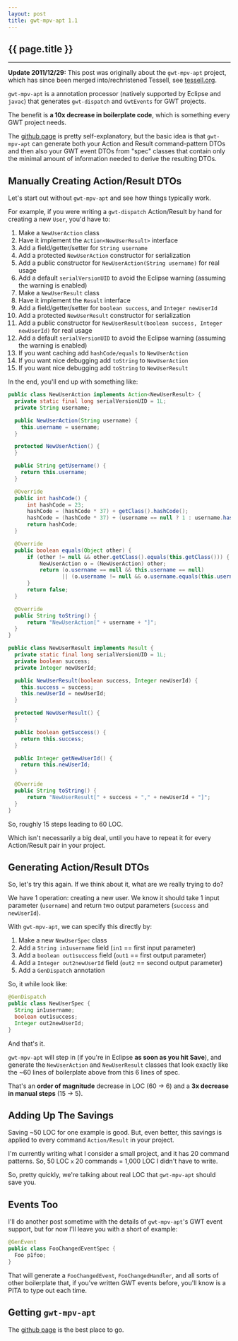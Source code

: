 ```yaml
---
layout: post
title: gwt-mpv-apt 1.1
---
```


<h2>{{ page.title }}</h2>

---

**Update 2011/12/29:** This post was originally about the `gwt-mpv-apt` project, which has since been merged into/rechristened Tessell, see [tessell.org](http://www.tessell.org).

`gwt-mpv-apt` is a annotation processor (natively supported by Eclipse and `javac`) that generates `gwt-dispatch` and `GwtEvents` for GWT projects.

The benefit is **a 10x decrease in boilerplate code**, which is something every GWT project needs.

The [github page](http://github.com/stephenh/gwt-mpv-apt) is pretty self-explanatory, but the basic idea is that `gwt-mpv-apt` can generate both your Action and Result command-pattern DTOs and then also your GWT event DTOs from "spec" classes that contain only the minimal amount of information needed to derive the resulting DTOs.

Manually Creating Action/Result DTOs
------------------------------------

Let's start out without `gwt-mpv-apt` and see how things typically work.

For example, if you were writing a `gwt-dispatch` Action/Result by hand for creating a new `User`, you'd have to:

1. Make a `NewUserAction` class
1. Have it implement the `Action<NewUserResult>` interface
1. Add a field/getter/setter for `String username`
1. Add a protected `NewUserAction` constructor for serialization
1. Add a public constructor for `NewUserAction(String username)` for real usage
1. Add a default `serialVersionUID` to avoid the Eclipse warning (assuming the warning is enabled)
1. Make a `NewUserResult` class
1. Have it implement the `Result` interface
1. Add a field/getter/setter for `boolean success`, and `Integer newUserId`
1. Add a protected `NewUserResult` constructor for serialization
1. Add a public constructor for `NewUserResult(boolean success, Integer newUserId)` for real usage
1. Add a default `serialVersionUID` to avoid the Eclipse warning (assuming the warning is enabled)
1. If you want caching add `hashCode/equals` to `NewUserAction`
1. If you want nice debugging add `toString` to `NewUserAction`
1. If you want nice debugging add `toString` to `NewUserResult`

In the end, you'll end up with something like:

```java
public class NewUserAction implements Action<NewUserResult> {
  private static final long serialVersionUID = 1L;
  private String username;

  public NewUserAction(String username) {
    this.username = username;
  }

  protected NewUserAction() {
  }

  public String getUsername() {
    return this.username;
  }

  @Override
  public int hashCode() {
      int hashCode = 23;
      hashCode = (hashCode * 37) + getClass().hashCode();
      hashCode = (hashCode * 37) + (username == null ? 1 : username.hashCode());
      return hashCode;
  }

  @Override
  public boolean equals(Object other) {
      if (other != null && other.getClass().equals(this.getClass())) {
          NewUserAction o = (NewUserAction) other;
          return (o.username == null && this.username == null)
                 || (o.username != null && o.username.equals(this.username));
      }
      return false;
  }

  @Override
  public String toString() {
      return "NewUserAction[" + username + "]";
  }
}

public class NewUserResult implements Result {
  private static final long serialVersionUID = 1L;
  private boolean success;
  private Integer newUserId;

  public NewUserResult(boolean success, Integer newUserId) {
    this.success = success;
    this.newUserId = newUserId;
  }

  protected NewUserResult() {
  }

  public boolean getSuccess() {
    return this.success;
  }

  public Integer getNewUserId() {
    return this.newUserId;
  }

  @Override
  public String toString() {
      return "NewUserResult[" + success + "," + newUserId + "]";
  }
}
```

So, roughly 15 steps leading to 60 LOC.

Which isn't necessarily a big deal, until you have to repeat it for every Action/Result pair in your project.

Generating Action/Result DTOs
-----------------------------

So, let's try this again. If we think about it, what are we really trying to do?

We have 1 operation: creating a new user. We know it should take 1 input parameter (`username`) and return two output parameters (`success` and `newUserId`).

With `gwt-mpv-apt`, we can specify this directly by:

1. Make a new `NewUserSpec` class
1. Add a `String in1username` field (`in1` == first input parameter)
1. Add a `boolean out1success` field (`out1` == first output parameter)
1. Add a `Integer out2newUserId` field (`out2` == second output parameter)
1. Add a `GenDispatch` annotation

So, it while look like:

```java
@GenDispatch
public class NewUserSpec {
  String in1username;
  boolean out1success;
  Integer out2newUserId;
}
```

And that's it.

`gwt-mpv-apt` will step in (if you're in Eclipse **as soon as you hit Save**), and generate the `NewUserAction` and `NewUserResult` classes that look exactly like the ~60 lines of boilerplate above from this 6 lines of spec.

That's an **order of magnitude** decrease in LOC (60 -> 6) and a **3x decrease in manual steps** (15 -> 5).

Adding Up The Savings
---------------------

Saving ~50 LOC for one example is good. But, even better, this savings is applied to every command `Action/Result` in your project.

I'm currently writing what I consider a small project, and it has 20 command patterns. So, 50 LOC `x` 20 commands = 1,000 LOC I didn't have to write.

So, pretty quickly, we're talking about real LOC that `gwt-mpv-apt` should save you.

Events Too
----------

I'll do another post sometime with the details of `gwt-mpv-apt`'s GWT event support, but for now I'll leave you with a short of example:

```java
@GenEvent
public class FooChangedEventSpec {
  Foo p1foo;
}
```

That will generate a `FooChangedEvent`, `FooChangedHandler`, and all sorts of other boilerplate that, if you've written GWT events before, you'll know is a PITA to type out each time.

Getting `gwt-mpv-apt`
---------------------

The [github page](http://github.com/stephenh/gwt-mpv-apt) is the best place to go.


